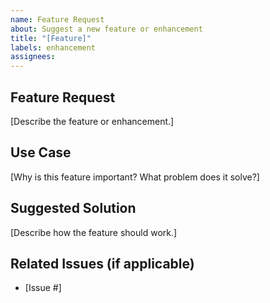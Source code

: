 ```yaml
---
name: Feature Request
about: Suggest a new feature or enhancement
title: "[Feature]"
labels: enhancement
assignees: 
---
```


## Feature Request

[Describe the feature or enhancement.]

## Use Case

[Why is this feature important? What problem does it solve?]

## Suggested Solution

[Describe how the feature should work.]

## Related Issues (if applicable)

- [Issue #]
